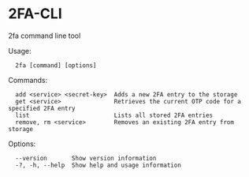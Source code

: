 
# 2FA-CLI

2fa command line tool

Usage:

```
  2fa [command] [options]
```

Commands:

```
  add <service> <secret-key>  Adds a new 2FA entry to the storage
  get <service>               Retrieves the current OTP code for a specified 2FA entry
  list                        Lists all stored 2FA entries
  remove, rm <service>        Removes an existing 2FA entry from storage
```

Options:

```
  --version       Show version information
  -?, -h, --help  Show help and usage information
```
